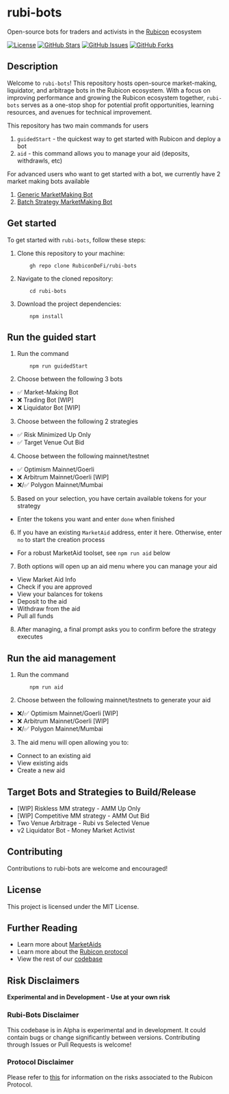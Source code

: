 # rubi-bots
Open-source bots for traders and activists in the [Rubicon](https://docs.rubicon.finance/docs/protocol) ecosystem

[![License](https://img.shields.io/badge/license-MIT-blue.svg)](https://github.com/RubiconDeFi/rubi-bots/blob/main/LICENSE)
[![GitHub Stars](https://img.shields.io/github/stars/RubiconDeFi/rubi-bots.svg)](https://github.com/RubiconDeFi/rubi-bots/stargazers)
[![GitHub Issues](https://img.shields.io/github/issues/RubiconDeFi/rubi-bots.svg)](https://github.com/RubiconDeFi/rubi-bots/issues)
[![GitHub Forks](https://img.shields.io/github/forks/RubiconDeFi/rubi-bots.svg)](https://github.com/RubiconDeFi/rubi-bots/network)

## Description

Welcome to `rubi-bots`! This repository hosts open-source market-making, liquidator, and arbitrage bots in the Rubicon ecosystem. With a focus on improving performance and growing the Rubicon ecosystem together, `rubi-bots` serves as a one-stop shop for potential profit opportunities, learning resources, and avenues for technical improvement.

This repository has two main commands for users 
1. `guidedStart` - the quickest way to get started with Rubicon and deploy a bot
2. `aid` - this command allows you to manage your aid (deposits, withdrawls, etc) 

For advanced users who want to get started with a bot, we currently have 2 market making bots available
1. [Generic MarketMaking Bot](https://github.com/RubiconDeFi/rubi-bots/blob/master/executionClients/marketMaking/README.md#running-the-generic-market-making-bot)
2. [Batch Strategy MarketMaking Bot](https://github.com/RubiconDeFi/rubi-bots/blob/master/executionClients/marketMaking/README.md#starting-a-batch-executing-bot)

## Get started

To get started with `rubi-bots`, follow these steps:

1. Clone this repository to your machine:
    ```shell
        gh repo clone RubiconDeFi/rubi-bots
2. Navigate to the cloned repository:
    ```shell
        cd rubi-bots
3. Download the project dependencies:
    ```shell
        npm install
    ```
## Run the guided start 
1. Run the command 
    ```shell
        npm run guidedStart
2. Choose between the following 3 bots 
- ✅ Market-Making Bot
- ❌ Trading Bot [WIP]
- ❌ Liquidator Bot [WIP]
3. Choose between the following 2 strategies
- ✅ Risk Minimized Up Only
- ✅ Target Venue Out Bid
4. Choose between the following mainnet/testnet 
- ✅ Optimism Mainnet/Goerli
- ❌ Arbitrum Mainnet/Goerli [WIP]
- ❌/✅ Polygon Mainnet/Mumbai
5. Based on your selection, you have certain available tokens for your strategy
- Enter the tokens you want and enter `done` when finished
6. If you have an existing `MarketAid` address, enter it here. Otherwise, enter `no` to start the creation process
- For a robust MarketAid toolset, see `npm run aid` below
7. Both options will open up an aid menu where you can manage your aid 
- View Market Aid Info
- Check if you are approved 
- View your balances for tokens
- Deposit to the aid
- Withdraw from the aid
- Pull all funds
8. After managing, a final prompt asks you to confirm before the strategy executes

## Run the aid management 
1. Run the command 
    ```shell
        npm run aid
2. Choose between the following mainnet/testnets to generate your aid
- ❌/✅ Optimism Mainnet/Goerli [WIP]
- ❌ Arbitrum Mainnet/Goerli [WIP]
- ❌/✅ Polygon Mainnet/Mumbai
3. The aid menu will open allowing you to:
- Connect to an existing aid
- View existing aids
- Create a new aid

## Target Bots and Strategies to Build/Release
- [WIP] Riskless MM strategy - AMM Up Only
- [WIP] Competitive MM strategy - AMM Out Bid
- Two Venue Arbitrage - Rubi vs Selected Venue
- v2 Liquidator Bot - Money Market Activist

## Contributing
Contributions to rubi-bots are welcome and encouraged! 

## License
This project is licensed under the MIT License.

## Further Reading
- Learn more about [MarketAids](https://docs.rubicon.finance/protocol/rubicon-market/market-aid)
- Learn more about the [Rubicon protocol](https://docs.rubicon.finance)
- View the rest of our [codebase](https://github.com/RubiconDeFi/rubi-protocol-v2)

## Risk Disclaimers

**Experimental and in Development - Use at your own risk**

### Rubi-Bots Disclaimer

This codebase is in Alpha is experimental and in development. It could contain bugs or change significantly between versions. Contributing through Issues or Pull Requests is welcome!

### Protocol Disclaimer

Please refer to [this](https://docs.rubicon.finance/docs/protocol/rubicon-pools/risks) for information on the risks associated to the Rubicon Protocol.
